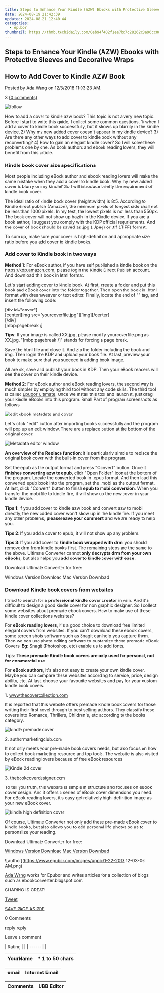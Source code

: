 ```yaml
---
title: Steps to Enhance Your Kindle (AZW) Ebooks with Protective Sleeves and Decorative Wraps
date: 2024-08-19 21:42:39
updated: 2024-08-21 12:40:44
categories:
  - epubor
thumbnail: https://thmb.techidaily.com/0eb94f402f1ee7bc7c28262c8a96cc0803ff0569b6db1d88604f12db459af942.jpg
---
```


## Steps to Enhance Your Kindle (AZW) Ebooks with Protective Sleeves and Decorative Wraps

## How to Add Cover to Kindle AZW Book

Posted by [Ada Wang](https://plus.google.com/+AdaWang/posts) on 12/3/2018 11:03:23 AM.

3 [(0 comments)](http://www.epubor.com/#comment-area) 



![follow](http://www.epubor.com/images/follow.png)

How to add a cover to kindle azw book? This topic is not a very new topic. Before I start to write this guide, I collect some common questions. 1) when I add a cover to kindle book successfully, but it shows up blurrily in the kindle device. 2) Why my new added cover doesn't appear in my kindle device? 3) Are there any other ways to add cover to kindle book without any reconverting? 4) How to gain an elegant kindle cover? So I will solve these problems one by one. As book authors and ebook reading lovers, they will benefit from this article.

### Kindle book cover size specifications

Most people including eBook author and ebook reading lovers will make the same mistake when they add a cover to kindle book. Why my new added cover is blurry on my kindle? So I will introduce briefly the requirement of kindle book cover.

The ideal ratio of kindle book cover (height:width) is 8:5\. According to Kindle direct publish (Amazon), the minimum pixels of longest side shall not be less than 1000 pixels. In my test, the lowest pixels is not less than 550px. The book cover will not show up hazily in the Kindle device. If you are a book author, I suggest you comply with the KDP official requriements. And the cover of book should be saved as .jpg (.Jpeg) or .tif (.TIFF) format.

To sum up, make sure your cover is high-definition and appropriate size ratio before you add cover to kindle books.

### Add cover to Kindle book in two ways

**Method 1**: For eBook author, if you have self published a kindle book on the https://kdp.amazon.com, please login the Kindle Direct Publish account. And download this book in html format.

Let's start adding cover to kindle book. At first, create a folder and put this book and eBook cover into the folder together. Then open the book in .html format with dreamweaver or text editor. Finally, locate the end of "</body>" tag, and insert the following code:

\[div id="cover"\]  
\[center\]\[img src="yourcoverfile.jpg"\]\[/img\]\[/center\]  
\[/div\]  
\[mbp:pagebreak /\]

**Tips**: If your image is called XX.jpg, please modify yourcoverfile.png as XX.jpg. "\[mbp:pagebreak /\]" stands for forcing a page break.

Save the html file and close it. And zip the folder including the book and img. Then login the KDP and upload your book file. At last, preview your book to make sure that you succeed in adding book image.

All are ok, save and publish your book in KDP. Then your eBook readers will see the cover on their kindle device.

**Method 2**: For eBook author and eBook reading lovers, the second way is much simpler by employing third tool without any code skills. The third tool is called [Epubor Ultimate](https://tools.techidaily.com/epubor/ultimate/). Once we install this tool and launch it, just drag your kindle eBooks into this program. Small Part of program screenshots as follows:

![edit ebook metadate and cover](http://www.epubor.com/images/uppic/edit-eBooks-metadata-and-cover.jpg)

Let's click "edit" button after importing books successfully and the program will pop up an edit window. There are a replace button at the bottom of the original cover.

![Metadata editor window](http://www.epubor.com/images/uppic/add-book-cover-to-kindle.jpg)

**An overview of the Replace function**: it is particularly simple to replace the original book cover with the built-in cover from the program.

Set the epub as the output format and press "Convert" button. Once it **finishes converting azw to epub**, click "Open Folder" icon at the bottom of the program. Locate the converted book in .epub format. And then load this converted epub book into the program, set the .mobi as the output format. At last, click "Convert" button to finish **epub to mobi conversion**. When you transfer the mobi file to kindle fire, it will show up the new cover in your kindle device.

**Tips 1**: If you add cover to kindle azw book and convert azw to mobi directly, the new added cover won't show up in the kindle fire. If you meet any other problems, **please leave your comment** and we are ready to help you.

**Tips 2**: If you add a cover to epub, it will not show up any problem.

**Tips 3**: If you add cover to **kindle book wrapped with drm**, you should remove drm from kindle books first. The remaining steps are the same to the above. Ultimate Converter cannot **only decrypts drm from your own eBooks**, but also helps you **add cover to kindle cover with ease**.

Download Ultimate Converter for free:

[Windows Version Download](https://tools.techidaily.com/epubor/ultimate/) [Mac Version Download](https://tools.techidaily.com/epubor/ultimate/)

### Download Kindle book covers from websites

I tried to search for a **professional kindle cover creator** in vain. And it's difficult to design a good kindle cover for non graphic designer. So I collect some websites about premade ebook covers. How to make use of these kindle cover collections websites?

For **eBook reading lovers**, it's a good choice to download free limited elegant covers from websites. If you can't download these ebook covers, some screen shots software such as Snagit can help you capture them. Then we can use photo editing software to customize these premade eBook Covers. **Eg**: Snagit (Photoshop, etc) enable us to add fonts.

Tips: **These premade Kindle book covers are only used for personal, not for commercial use.**

For **eBook authors**, it's also not easy to create your own kindle cover. Maybe you can compare these websites according to service, price, design ability, etc. At last, choose your favourite websites and pay for your custom kindle book covers.

1\. www.thecovercollection.com

It is reported that this website offers premade kindle book covers for those writing their first novel through to best selling authors. They classify these covers into Romance, Thrillers, Children's, etc according to the books category.

![kindle premade cover](http://www.epubor.com/images/uppic/kindle-book-cover.jpg)

2\. authormarketingclub.com

It not only meets your pre-made book covers needs, but also focus on how to collect book marketing resource and top tools. The website is also visited by eBook reading lovers because of free eBook resources.

![Kindle 2d cover](http://www.epubor.com/images/uppic/kindle-book-cover-1.jpg)

3\. thebookcoverdesigner.com

To tell you truth, this website is simple in structure and focuses on eBook cover design. And it offers a series of eBook cover dimensions you need. For eBook reading lovers, it's easy get relatively high-definition image as your new eBook cover.

![kindle high definition cover](http://www.epubor.com/images/uppic/kindle-book-cover-2.jpg)

Of course, Ultimate Converter not only add these pre-made eBook cover to kindle books, but also allows you to add personal life photos so as to personalize your reading.

Download Ultimate Converter for free:

[Windows Version Download](https://tools.techidaily.com/epubor/ultimate/) [Mac Version Download](https://tools.techidaily.com/epubor/ultimate/)

![author](https://www.epubor.com/images/uppic/1-22-2013 12-03-06 AM.png)

[Ada Wang](https://plus.google.com/+AdaWang/posts) works for Epubor and writes articles for a collection of blogs such as ebookconverter.blogspot.com.

SHARING IS GREAT!

[Tweet](https://twitter.com/share) 

[SAVE PAGE AS PDF](https://tools.techidaily.com/epubor/products/) 



0 Comments

[reply](https://tools.techidaily.com/epubor/products/) [reply](https://tools.techidaily.com/epubor/products/) 

Leave a comment

| Rating |  |
| ------ |  |

| YourName | \*  1 to 50 chars |
| -------- | ----------------- |

| email | Internet Email |
| ----- | -------------- |

| Comments | UBB Editor |
| -------- | ---------- |

<ins class="adsbygoogle"
     style="display:block"
     data-ad-format="autorelaxed"
     data-ad-client="ca-pub-7571918770474297"
     data-ad-slot="1223367746"></ins>



<ins class="adsbygoogle"
     style="display:block"
     data-ad-client="ca-pub-7571918770474297"
     data-ad-slot="8358498916"
     data-ad-format="auto"
     data-full-width-responsive="true"></ins>
